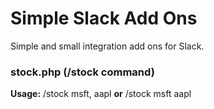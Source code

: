 Simple Slack Add Ons
=========================

Simple and small integration add ons for Slack.

### stock.php (/stock command)
**Usage:** /stock msft, aapl **or** /stock msft aapl 


